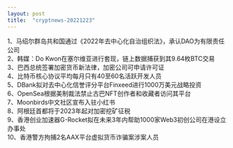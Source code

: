 ```yaml
---
layout: post
title:  "cryptnews-20221223"
---
```

1、马绍尔群岛共和国通过《2022年去中心化自治组织法》，承认DAO为有限责任公司  
2、韩媒：Do Kwon在塞尔维亚进行套现，链上数据捕获到其9.64枚BTC交易  
3、巴西总统签署加密货币新法律，加密公司可申请许可证  
4、比特币核心协议平均每月只有40至60名活跃开发人员  
5、DBank拟对去中心化信誉评分平台Finxeed进行1000万美元战略投资  
6、OpenSea根据美制裁法禁止古巴NFT创作者和收藏者访问其平台  
7、Moonbirds中文社区宣布入驻小红书  
8、阿根廷首都将于2023年起对加密挖矿征税  
9、香港创业加速器G-Rocket拟在未来3年内帮助1000家Web3初创公司在港设立办事处  
10、香港警方拘捕2名AAX平台虚拟货币诈骗案涉案人员  
